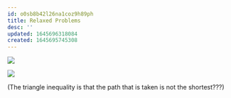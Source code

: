 ```yaml
---
id: o0sb8b42l26na1coz9h89ph
title: Relaxed Problems
desc: ''
updated: 1645696318084
created: 1645695745308
---
```

![](/assets/images/2022-02-24-10-43-51.png)

![](/assets/images/2022-02-24-10-44-03.png)

(The triangle inequality is that the path that is taken is not the shortest???)
